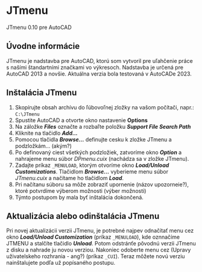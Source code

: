 # JTmenu
JTmenu 0.10 pre AutoCAD

## Úvodne informácie
JTmenu je nadstavba pre AutoCAD, ktorú som vytvoril pre uľahčenie práce s našími štandartními značkami vo výkresoch. Nadstavba je určená pre AutoCAD 2013 a novšie. Aktuálna verzia bola testovaná v AutoCADe 2023.

## Inštalácia JTmenu
1. Skopírujte obsah archívu do ľúbovoľnej zložky na vašom počítači, napr.: `C:\JTmenu`
2. Spustite AutoCAD a otvorte okno nastavenie **Options**
3. Na záložke ***Files*** označte a rozbaľte položku ***Support File Search Path***
4. Kliknite na tlačidlo ***Add...***
5. Pomocou tlačidla ***Browse...*** definujte cesku k zložke JTmenu a podzložkám... (akým?)
6. Po definovaný ciest všetkých podzložiek, zatvoríme okno ***Option*** a nahrajeme menu súbor *DPmenu.cuix* (nachádza sa v zložke JTmenu).
7. Zadajte príkaz `_MENULOAD`, ktorým otvoríme okno ***Load/Unload Customizations***. Tlačidlom ***Browse...*** vyberieme menu súbor *JTmenu.cuix* a načítame ho tlačidlom ***Load***.
8. Pri načítanu súboru sa môže zobraziť upornenie (názov upozorneie?), ktoré potvrdíme výberom možnosti (výber možnosti)
9. Týmto postupom by mala byť inštalácia dokončená.

## Aktualizácia alebo odinštalácia JTmenu
Pri novej aktualizácii verzii JTmenu, je potrebné najpev odnačítať menu cez okno ***Load/Unload Customization*** (príkaz `_MENULOAD`), kde oznnačíme JTMENU a stalčíte tlačidlo ***Unload***. Potom odstránťe pôvodnú verzii JTmenu z disku a nahrade ju novou verziou. Nakoniec odoberte menu cez (Upravy uživatelskeho rozhrania - ang?) (príkaz `_CUI`). Teraz môžete novú verziu nainštalujete podľa už popísaného postupu.